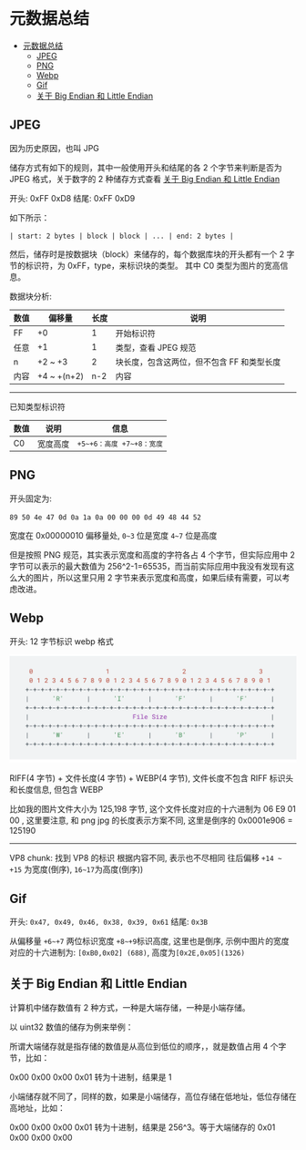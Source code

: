 # 元数据总结

- [元数据总结](#元数据总结)
  - [JPEG](#jpeg)
  - [PNG](#png)
  - [Webp](#webp)
  - [Gif](#gif)
  - [关于 Big Endian 和 Little Endian](#关于-big-endian-和-little-endian)

## JPEG

因为历史原因，也叫 JPG

储存方式有如下的规则，其中一般使用开头和结尾的各 2 个字节来判断是否为 JPEG 格式，关于数字的 2 种储存方式查看 [关于 Big Endian 和 Little Endian](#关于-big-endian-和-little-endian)

开头: 0xFF 0xD8
结尾: 0xFF 0xD9

如下所示：

```tree
| start: 2 bytes | block | block | ... | end: 2 bytes |
```

然后，储存时是按数据块（block）来储存的，每个数据库块的开头都有一个 2 字节的标识符，为 0xFF，type，来标识块的类型。
其中 C0 类型为图片的宽高信息。

数据块分析:

| 数值 | 偏移量      | 长度 | 说明                                       |
| ---- | ----------- | ---- | ------------------------------------------ |
| FF   | +0          | 1    | 开始标识符                                 |
| 任意 | +1          | 1    | 类型，查看 JPEG 规范                       |
| n    | +2 ~ +3     | 2    | 块长度，包含这两位，但不包含 FF 和类型长度 |
| 内容 | +4 ~ +(n+2) | n-2  | 内容                                       |

---

已知类型标识符

| 数值 | 说明     | 信息                      |
| ---- | -------- | ------------------------- |
| C0   | 宽度高度 | `+5~+6：高度 +7~+8：宽度` |

## PNG

开头固定为:

`89 50 4e 47 0d 0a 1a 0a 00 00 00 0d 49 48 44 52`

宽度在 0x00000010 偏移量处, `0~3` 位是宽度 `4~7` 位是高度

但是按照 PNG 规范，其实表示宽度和高度的字符各占 4 个字节，但实际应用中 2 字节可以表示的最大数值为 256^2-1=65535，而当前实际应用中我没有发现有这么大的图片，所以这里只用 2 字节来表示宽度和高度，如果后续有需要，可以考虑改进。

## Webp

开头: 12 字节标识 webp 格式

![20190920150556.png](https://raw.githubusercontent.com/kikt-blog/image/master/img/20190920150556.png)

RIFF(4 字节) + 文件长度(4 字节) + WEBP(4 字节), 文件长度不包含 RIFF 标识头和长度信息, 但包含 WEBP

比如我的图片文件大小为 125,198 字节, 这个文件长度对应的十六进制为 06 E9 01 00 , 这里要注意, 和 png jpg 的长度表示方案不同, 这里是倒序的 0x0001e906 = 125190

---

VP8 chunk: 找到 VP8 的标识 根据内容不同, 表示也不尽相同
往后偏移 `+14 ~ +15` 为宽度(倒序), `16~17`为高度(倒序))

## Gif

开头: `0x47, 0x49, 0x46, 0x38, 0x39, 0x61`
结尾: `0x3B`

从偏移量 `+6~+7` 两位标识宽度 `+8~+9`标识高度, 这里也是倒序, 示例中图片的宽度对应的十六进制为: `[0xB0,0x02] (688)`, 高度为`[0x2E,0x05](1326)`

## 关于 Big Endian 和 Little Endian

计算机中储存数值有 2 种方式，一种是大端存储，一种是小端存储。

以 uint32 数值的储存为例来举例：

所谓大端储存就是指存储的数值是从高位到低位的顺序，，就是数值占用 4 个字节，比如：

0x00 0x00 0x00 0x01 转为十进制，结果是 1

小端储存就不同了，同样的数，如果是小端储存，高位存储在低地址，低位存储在高地址，比如：

0x00 0x00 0x00 0x01 转为十进制，结果是 256^3。等于大端储存的 0x01 0x00 0x00 0x00
